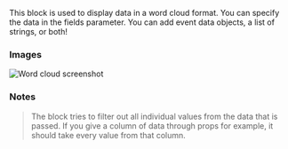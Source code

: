 This block is used to display data in a word cloud format. You can specify the data in the fields
parameter. You can add event data objects, a list of strings, or both!

### Images

![Word cloud screenshot](https://gitlab.com/appsemble/appsemble/-/raw/0.34.15-test.1/config/assets/wordcloud.png)

### Notes

> The block tries to filter out all individual values from the data that is passed. If you give a
> column of data through props for example, it should take every value from that column.
